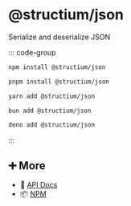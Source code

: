 # @structium/json

Serialize and deserialize JSON

::: code-group

```bash [npm]
npm install @structium/json
```

```bash [pnpm]
pnpm install @structium/json
```

```bash [yarn]
yarn add @structium/json
```

```bash [bun]
bun add @structium/json
```

```bash [deno]
deno add @structium/json
```

:::

## ➕ More

- 📖 [API Docs](api.md)
- 📦 [NPM](https://www.npmjs.com/package/@structium/json)
